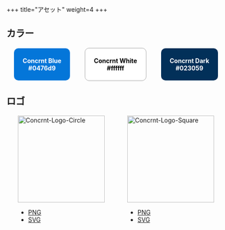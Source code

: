 +++
title="アセット"
weight=4
+++

## カラー

<div
    style="display: flex; justify-content: space-around; align-items: center; margin: 20px 0;"
>
<div
    style="background-color: #0476d9; color: #ffffff; padding: 20px; border-radius: 10px;text-align: center;font-weight: bold;"
>
    Concrnt Blue<br/>
    #0476d9
</div>
<div
    style="background-color: #ffffff; color: #000000; padding: 20px; border-radius: 10px;text-align: center;font-weight: bold;border: 1px solid #aaa";
>
    Concrnt White<br/>
    #ffffff
</div>
<div
    style="background-color: #023059; color: #ffffff; padding: 20px; border-radius: 10px;text-align: center;font-weight: bold;"
>
    Concrnt Dark<br/>
    #023059
</div>

</div>


## ロゴ

<div
    style="display: flex; justify-content: space-around; align-items: center; margin: 20px 0;"
>
<div>

<img src="/assets/Concrnt-Logo-Circle.png" alt="Concrnt-Logo-Circle" width="200"/>

- [PNG](/assets/Concrnt-Logo-Circle.png)
- [SVG](/assets/Concrnt-Logo-Circle.svg)
</div>

<div>

<img src="/assets/Concrnt-Logo-Square.png" alt="Concrnt-Logo-Square" width="200"/>

- [PNG](/assets/Concrnt-Logo-Square.png)
- [SVG](/assets/Concrnt-Logo-Square.svg)
</div>
</div>





